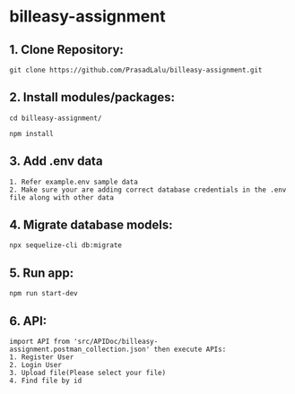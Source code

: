 # billeasy-assignment

## 1. Clone Repository:
```
git clone https://github.com/PrasadLalu/billeasy-assignment.git

```
## 2. Install modules/packages:
```
cd billeasy-assignment/

npm install
```

## 3. Add .env data
```
1. Refer example.env sample data
2. Make sure your are adding correct database credentials in the .env file along with other data
```

## 4. Migrate database models:
```
npx sequelize-cli db:migrate
```

## 5. Run app:
```
npm run start-dev
```

## 6. API:
```
import API from 'src/APIDoc/billeasy-assignment.postman_collection.json' then execute APIs:
1. Register User
2. Login User
3. Upload file(Please select your file)
4. Find file by id
```
